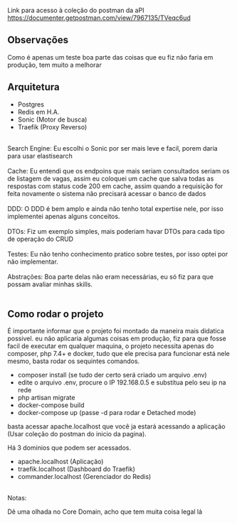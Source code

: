 Link para acesso à coleção do postman da aPI
<br/>
https://documenter.getpostman.com/view/7967135/TVeqc6ud

## Observações
Como é apenas um teste boa parte das coisas que eu fiz não faria em produção, tem muito a melhorar


## Arquitetura
- Postgres
- Redis em H.A.
- Sonic (Motor de busca)
- Traefik (Proxy Reverso)

<br/>
Search Engine: Eu escolhi o Sonic por ser mais leve e facil, porem daria para usar elastisearch
<br/><br/>
Cache: Eu entendi que os endpoins que mais seriam consultados seriam os de listagem de vagas,
assim eu coloquei um cache que salva todas as respostas com status code 200 em cache,
assim quando a requisição for feita novamente o sistema não precisará acessar o banco de dados
<br/><br/>
DDD: O DDD é bem amplo e ainda não tenho total expertise nele, por isso implementei apenas alguns conceitos.
<br/><br/>
DTOs: Fiz um exemplo simples, mais poderiam havar DTOs para cada tipo de operação do CRUD
<br/><br/>
Testes: Eu não tenho conhecimento pratico sobre testes, por isso optei por não implementar.
<br/><br/>
Abstrações: Boa parte delas não eram necessárias, eu só fiz para que possam avaliar minhas skills.
<br/><br/>

## Como rodar o projeto

É importante informar que o projeto foi montado da maneira mais didatica possivel. eu não
aplicaria algumas coisas em produção, fiz para que fosse facil de executar em qualquer maquina,
o projeto necessita apenas do composer, php 7.4+ e docker, tudo que ele precisa para funcionar está nele mesmo,
basta rodar os sequintes comandos.

 - composer install (se tudo der certo será criado um arquivo .env)
 - edite o arquivo .env, procure o IP 192.168.0.5 e substitua pelo seu ip na rede
 - php artisan migrate
 - docker-compose build
 - docker-compose up (passe -d para rodar e Detached mode)

basta acessar apache.localhost que você ja estará acessando a aplicação (Usar coleção do postman do inicio da pagina).

Há 3 dominios que podem ser acessados.
<br/>
- apache.localhost (Aplicação) <br/>
- traefik.localhost (Dashboard do Traefik)<br/>
- commander.localhost (Gerenciador do Redis)<br/>


<br/>
Notas:

Dê uma olhada no Core Domain, acho que tem muita coisa legal lá

